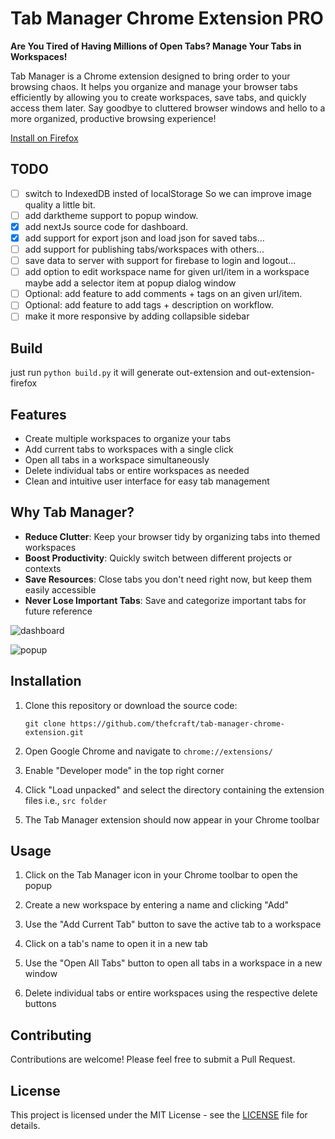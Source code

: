 # Tab Manager Chrome Extension PRO

**Are You Tired of Having Millions of Open Tabs? Manage Your Tabs in Workspaces!**

Tab Manager is a Chrome extension designed to bring order to your browsing chaos. It helps you organize and manage your browser tabs efficiently by allowing you to create workspaces, save tabs, and quickly access them later. Say goodbye to cluttered browser windows and hello to a more organized, productive browsing experience!

[Install on Firefox](https://addons.mozilla.org/en-US/firefox/addon/tab-manager-extension/)

## TODO

- [ ] switch to IndexedDB insted of localStorage So we can improve image quality a little bit.
- [ ] add darktheme support to popup window.
- [x] add nextJs source code for dashboard.
- [x] add support for export json and load json for saved tabs...
- [ ] add support for publishing tabs/workspaces with others...
- [ ] save data to server with support for firebase to login and logout...
- [ ] add option to edit workspace name for given url/item in a workspace maybe add a selector item at popup dialog window
- [ ] Optional: add feature to add comments + tags on an given url/item.
- [ ] Optional: add feature to add tags + description on workflow.
- [ ] make it more responsive by adding collapsible sidebar

## Build

just run `python build.py` it will generate out-extension and out-extension-firefox

## Features

- Create multiple workspaces to organize your tabs
- Add current tabs to workspaces with a single click
- Open all tabs in a workspace simultaneously
- Delete individual tabs or entire workspaces as needed
- Clean and intuitive user interface for easy tab management

## Why Tab Manager?

- **Reduce Clutter**: Keep your browser tidy by organizing tabs into themed workspaces
- **Boost Productivity**: Quickly switch between different projects or contexts
- **Save Resources**: Close tabs you don't need right now, but keep them easily accessible
- **Never Lose Important Tabs**: Save and categorize important tabs for future reference


![dashboard](/dashboard.png)

![popup](/popup.png)

## Installation

1. Clone this repository or download the source code:
   ```
   git clone https://github.com/thefcraft/tab-manager-chrome-extension.git
   ```

2. Open Google Chrome and navigate to `chrome://extensions/`

3. Enable "Developer mode" in the top right corner

4. Click "Load unpacked" and select the directory containing the extension files i.e., `src folder`

5. The Tab Manager extension should now appear in your Chrome toolbar

## Usage

1. Click on the Tab Manager icon in your Chrome toolbar to open the popup

2. Create a new workspace by entering a name and clicking "Add"

3. Use the "Add Current Tab" button to save the active tab to a workspace

4. Click on a tab's name to open it in a new tab

5. Use the "Open All Tabs" button to open all tabs in a workspace in a new window

6. Delete individual tabs or entire workspaces using the respective delete buttons

## Contributing

Contributions are welcome! Please feel free to submit a Pull Request.

## License

This project is licensed under the MIT License - see the [LICENSE](https://github.com/git/git-scm.com/blob/main/MIT-LICENSE.txt) file for details.
